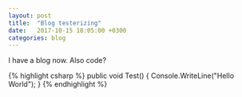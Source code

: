 ```yaml
---
layout: post
title:  "Blog testerizing"
date:   2017-10-15 18:05:00 +0300
categories: blog
---
```

I have a blog now. Also code? 

{% highlight csharp %}
public void Test()
{
  Console.WriteLine("Hello World");
}
{% endhighlight %}